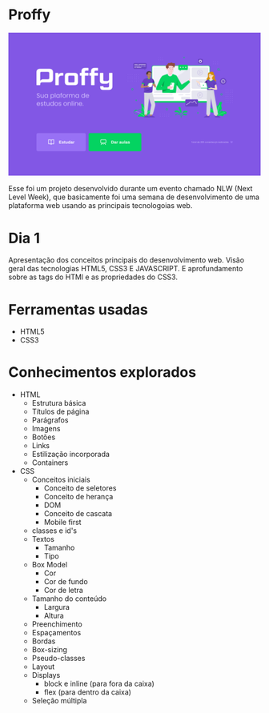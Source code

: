# Proffy

![Home-Proffy](https://github.com/ThiagoOliveiraCordeiro/Plataforma-Proffy/blob/master/images/readme/Home.svg)


Esse foi um projeto desenvolvido durante um evento chamado NLW (Next Level Week), que basicamente foi uma semana de desenvolvimento de uma plataforma web usando as principais tecnologoias web. 

# Dia 1
Apresentação dos conceitos principais do desenvolvimento web. Visão geral das tecnologias HTML5, CSS3 E JAVASCRIPT. E aprofundamento sobre as tags do HTMl e as propriedades do CSS3.

# Ferramentas usadas
  - HTML5
  - CSS3


# Conhecimentos explorados
  - HTML
    - Estrutura básica
    - Títulos de página
    - Parágrafos
    - Imagens
    - Botões
    - Links
    - Estilização incorporada
    - Containers
  - CSS
    - Conceitos iniciais
      - Conceito de seletores
      - Conceito de herança
      - DOM
      - Conceito de cascata
      - Mobile first
    - classes e id's
    - Textos
      - Tamanho
      - Tipo
    - Box Model
      - Cor
      - Cor de fundo 
      - Cor de letra
    - Tamanho do conteúdo
      - Largura
      - Altura
    - Preenchimento
    - Espaçamentos
    - Bordas
    - Box-sizing
    - Pseudo-classes
    - Layout
    - Displays
        - block e inline (para fora da caixa)
        - flex (para dentro da caixa)
    - Seleção múltipla